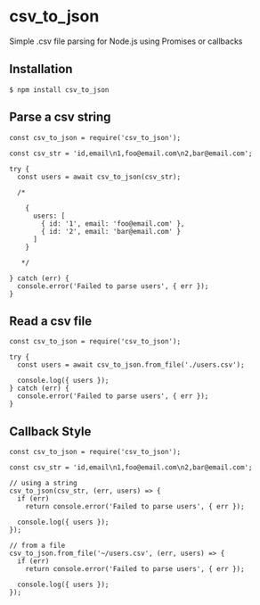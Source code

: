 # csv_to_json

Simple .csv file parsing for Node.js using Promises or callbacks

## Installation

`$ npm install csv_to_json`

## Parse a csv string
```
const csv_to_json = require('csv_to_json');

const csv_str = 'id,email\n1,foo@email.com\n2,bar@email.com';

try {
  const users = await csv_to_json(csv_str);

  /*

    {
      users: [
        { id: '1', email: 'foo@email.com' },
        { id: '2', email: 'bar@email.com' }
      ]
    }

   */

} catch (err) {
  console.error('Failed to parse users', { err });
}
```

## Read a csv file
```
const csv_to_json = require('csv_to_json');

try {
  const users = await csv_to_json.from_file('./users.csv');

  console.log({ users });
} catch (err) {
  console.error('Failed to parse users', { err });
}
```

## Callback Style
```
const csv_to_json = require('csv_to_json');

const csv_str = 'id,email\n1,foo@email.com\n2,bar@email.com';

// using a string
csv_to_json(csv_str, (err, users) => {
  if (err)
    return console.error('Failed to parse users', { err });

  console.log({ users });
});

// from a file
csv_to_json.from_file('~/users.csv', (err, users) => {
  if (err)
    return console.error('Failed to parse users', { err });

  console.log({ users });
});
```

